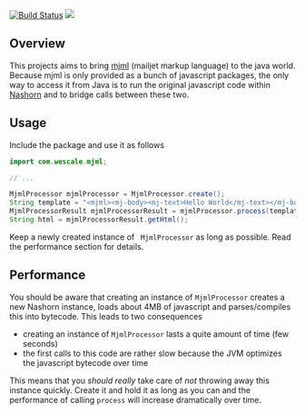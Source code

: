 [![Build Status](https://travis-ci.org/wescalehq/mjml-processor.svg?branch=master)](https://travis-ci.org/wescalehq/mjml-processor)
[![](https://jitpack.io/v/wescalehq/mjml-processor.svg)](https://jitpack.io/#wescalehq/mjml-processor)

## Overview

This projects aims to bring [mjml](https://mjml.io/) (mailjet markup language) to
the java world. Because mjml is only provided as a bunch of javascript packages, the only
way to access it from Java is to run the original javascript code within [Nashorn](http://www.oracle.com/technetwork/articles/java/jf14-nashorn-2126515.html)
and to bridge calls between these two.

## Usage

Include the package and use it as follows

```java
import com.wescale.mjml;

// ...

MjmlProcessor mjmlProcessor = MjmlProcessor.create();
String template = "<mjml><mj-body><mj-text>Hello World</mj-text></mj-body></mjml>";
MjmlProcessorResult mjmlProcessorResult = mjmlProcessor.process(template);
String html = mjmlProcessorResult.getHtml();
```

Keep a newly created instance of ` MjmlProcessor` as long as possible. Read the performance section for details.

## Performance

You should be aware that creating an instance of `MjmlProcessor` creates a new Nashorn instance,
loads about 4MB of javascript and parses/compiles this into bytecode. This leads to two consequences
* creating an instance of `MjmlProcessor` lasts a quite amount of time (few seconds)
* the first calls to this code are rather slow because the JVM optimizes the javascript bytecode over time

This means that you *should really* take care of *not* throwing away this instance quickly. Create it and
hold it as long as you can and the performance of calling `process` will increase dramatically over time.
